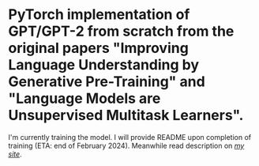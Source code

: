 # PyTorch implementation of GPT/GPT-2 from scratch from the original papers "Improving Language Understanding by Generative Pre-Training" and "Language Models are Unsupervised Multitask Learners".

I'm currently training the model. I will provide README upon completion of training (ETA: end of February 2024). Meanwhile read description on [*my site*](https://alexgrishin.ai/pytorch_implementation_of_gpt).
<br /><br />

